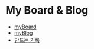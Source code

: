 # My Board & Blog
- [myBoard](https://ryusoo-h.github.io/myBoard/)
- [myBlog](https://ryusoo-h.github.io/myBoard/blog/)
- [만드는 기록](https://ryusoo-h.github.io/myBoard/making-record/)